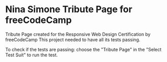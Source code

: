 # Nina Simone Tribute Page for freeCodeCamp 

Tribute Page created for the Responsive Web Design Certification by freeCodeCamp
This project needed to have all its tests passing.
 
To check if the tests are passing: choose the "Tribute Page" in the "Select Test Suit" to run the test.
